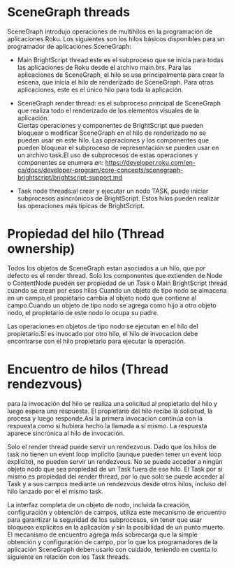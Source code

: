 # SceneGraph threads
SceneGraph introdujo operaciones de multihilos en la programación de aplicaciones Roku.  Los siguientes son los hilos básicos disponibles para un programador de aplicaciones SceneGraph:

- Main BrightScript thread:este es el subproceso que se inicia para todas las aplicaciones de Roku desde el archivo main.brs.  Para las aplicaciones de SceneGraph, el hilo se usa principalmente para crear la escena, que inicia el hilo de renderizado de SceneGraph.  Para otras aplicaciones, este es el único hilo para toda la aplicación.

- SceneGraph render thread: es el subproceso principal de SceneGraph que realiza todo el renderizado de los elementos visuales de la aplicación.  
 Ciertas operaciones y componentes de BrightScript que pueden bloquear o modificar SceneGraph en el hilo de renderizado no se pueden usar en este hilo.  Las operaciones y los componentes que pueden bloquear el subproceso de representación se pueden usar en un archivo task.El uso de subprocesos de estas operaciones y componentes se enumera en: https://developer.roku.com/en-ca/docs/developer-program/core-concepts/scenegraph-brightscript/brightscript-support.md 

- Task node threads:al crear y ejecutar un nodo TASK, puede iniciar subprocesos asincrónicos de BrightScript.  Estos hilos pueden realizar las operaciones más típicas de BrightScript.

# Propiedad del hilo (Thread ownership)
Todos los objetos de SceneGraph estan asociados a un hilo, que por defecto es el render thread.
Solo los componentes que extienden de Node o ContentNode pueden ser propiedad de un Task o  Main BrightScript thread cuando se crean por esos hilos
Cuando un objeto de tipo nodo se almacena en un campo,el propietario cambia al objeto nodo que contiene al campo.Cuando un objeto de tipo nodo se agrega como hijo a otro objeto nodo, el propietario de este nodo lo ocupa su padre.

Las operaciones en objetos de tipo nodo se ejecutan en el hilo del propietario.Si es invocado por otro hilo,
el hilo de invocacion debe encontrarse con el hilo propietario para ejecutar la operación.

# Encuentro de hilos (Thread rendezvous)
para la invocación del hilo se realiza una solicitud al propietario del hilo y luego espera una respuesta.  El propietario del hilo recibe la solicitud, la procesa y luego responde.Asi la primera invocacion continúa con la respuesta como si hubiera hecho la llamada a sí mismo. La respuesta aparece sincrónica al hilo de invocación.  

Solo el render thread puede servir un rendezvous.  Dado que los hilos de task no tienen un event loop implícito (aunque pueden tener un event loop explícito), no pueden servir un rendezvous.
No se puede acceder a ningún objeto nodo que sea propiedad de un Task fuera de ese hilo.  El Task por si mismo es propiedad del render thread, por lo que solo se puede acceder al Task y a sus campos mediante un rendezvous desde otros hilos, incluso del hilo lanzado por el el mismo task.  

La interfaz completa de un objeto de nodo, incluida la creación, configuración y obtención de campos, utiliza este mecanismo de encuentro para garantizar la seguridad de los subprocesos, sin tener que usar bloqueos explícitos en la aplicación y sin la posibilidad de un punto muerto.  El mecanismo de encuentro agrega más sobrecarga que la simple obtención y configuración de campo, por lo que los programadores de la aplicación SceneGraph deben usarlo con cuidado, teniendo en cuenta lo siguiente en relación con los Task threads.